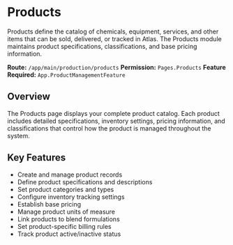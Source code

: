# Products

Products define the catalog of chemicals, equipment, services, and other items that can be sold, delivered, or tracked in Atlas. The Products module maintains product specifications, classifications, and base pricing information.

**Route:** `/app/main/production/products`
**Permission:** `Pages.Products`
**Feature Required:** `App.ProductManagementFeature`

## Overview

The Products page displays your complete product catalog. Each product includes detailed specifications, inventory settings, pricing information, and classifications that control how the product is managed throughout the system.

## Key Features

* Create and manage product records
* Define product specifications and descriptions
* Set product categories and types
* Configure inventory tracking settings
* Establish base pricing
* Manage product units of measure
* Link products to blend formulations
* Set product-specific billing rules
* Track product active/inactive status

